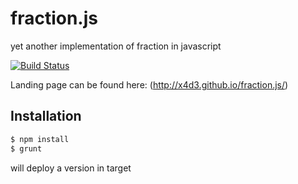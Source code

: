 # fraction.js
yet another implementation of fraction in javascript

[![Build Status](https://travis-ci.org/x4d3/fraction.js.svg?branch=master)](https://travis-ci.org/x4d3/fraction.js)

Landing page can be found here: (http://x4d3.github.io/fraction.js/)

Installation
------------
```sh
$ npm install
$ grunt
```
will deploy a version in target